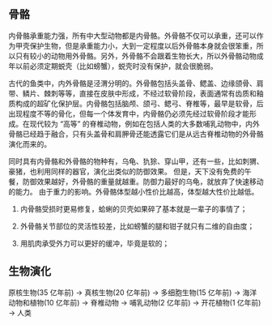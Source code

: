 ## 骨骼

内骨骼承重能力强，所有中大型动物都是内骨骼。外骨骼不仅可以承重，还可以作为甲壳保护生物，但是承重能力小，大到一定程度以后外骨骼本身就会很笨重，所以只有较小的动物用外骨骼。另外，外骨骼不会跟着生物长大，所以外骨骼动物成年以前必须定期蜕壳（比如螃蟹），蜕壳时没有保护，就会很脆弱。

古代的鱼类中，内外骨骼是泾渭分明的。外骨骼包括头盖骨、鳃盖、边缘颌骨、肩带、鳞片、棘刺等等，直接在皮肤中形成，不经过软骨阶段，表面通常有齿质和釉质构成的超矿化保护层。内骨骼包括脑颅、颌弓、鳃弓、脊椎等，最早是软骨，后出现程度不等的骨化，但每一个体发育中，内骨骼仍必须先经过软骨阶段才能形成。在现代较为 “高等” 的脊椎动物，例如在包括人类的大多数哺乳动物中，内外骨骼已经趋于融合，只有头盖骨和肩胛骨还能透露它们是从远古脊椎动物的外骨骼演化而来的。

同时具有内骨骼和外骨骼的物种有，乌龟、犰狳、穿山甲，还有一些，比如刺猬、豪猪，也利用同样的器官，演化出类似的防御效果。
但是，天下没有免费的午餐，防御效果越好，外骨骼的重量就越重。防御力最好的乌龟，就放弃了快速移动的能力。
由于重力的影响。外骨骼体型越小性价比越高，体型越大性价比越低。

1. 内骨骼受损时更易修复，蛤蜊的贝壳如果碎了基本就是一辈子的事情了；

2. 外骨骼关节部位的灵活性较差，比如螃蟹的腿和钳子就只有二维的自由度；

3. 用肌肉承受外力可以更好的缓冲，毕竟是软的；

## 生物演化

原核生物(35 亿年前) → 真核生物(20 亿年前) → 多细胞生物(15 亿年前) → 海洋动物和植物(10 亿年前) → 脊椎动物 → 哺乳动物(2 亿年前) → 开花植物(1 亿年前) → 人类
